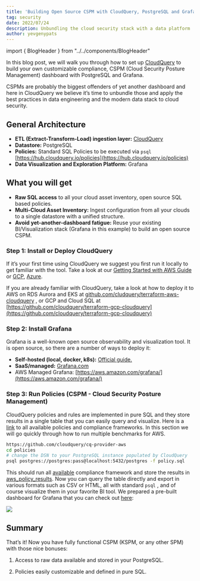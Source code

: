 ```yaml
---
title: 'Building Open Source CSPM with CloudQuery, PostgreSQL and Grafana'
tag: security
date: 2022/07/24
description: Unbundling the cloud security stack with a data platform
author: yevgenypats
---
```


import { BlogHeader } from "../../components/BlogHeader"

<BlogHeader/>

In this blog post, we will walk you through how to set up [CloudQuery](https://github.com/cloudquery/cloudquery) to build your own customizable compliance, CSPM (Cloud Security Posture Management) dashboard with PostgreSQL and Grafana.

CSPMs are probably the biggest offenders of yet another dashboard and here in CloudQuery we believe it’s time to unbundle those and apply the best practices in data engineering and the modern data stack to cloud security.

## General Architecture

- **ETL (Extract-Transform-Load) ingestion layer:** [CloudQuery](https://github.com/cloudquery/cloudquery)
- **Datastore:** PostgreSQL
- **Policies:** Standard SQL Policies to be executed via `psql` [https://hub.cloudquery.io/policies](https://hub.cloudquery.io/policies)
- **Data Visualization and Exploration Platform:** Grafana

## What you will get

- **Raw SQL access** to all your cloud asset inventory, open source SQL based policies.
- **Multi-Cloud Asset Inventory:** Ingest configuration from all your clouds to a single datastore with a unified structure.
- **Avoid yet-another-dashboard fatigue:** Reuse your existing BI/Visualization stack (Grafana in this example) to build an open source CSPM.

### Step 1: **Install or Deploy CloudQuery**

If it’s your first time using CloudQuery we suggest you first run it locally to get familiar with the tool. Take a look at our [Getting Started with AWS Guide](https://www.cloudquery.io/docs/getting-started/getting-started-with-aws) or [GCP](https://www.cloudquery.io/docs/getting-started/getting-started-with-gcp), [Azure](https://www.cloudquery.io/docs/getting-started/getting-started-with-azure).

If you are already familiar with CloudQuery, take a look at how to deploy it to AWS on RDS Aurora and EKS at [github.com/cludquery/terraform-aws-cloudquery](https://github.com/cloudquery/terraform-aws-cloudquery) , or GCP and Cloud SQL at [https://github.com/cloudquery/terraform-gcp-cloudquery](https://github.com/cloudquery/terraform-gcp-cloudquery)

### Step 2: **Install Grafana**

Grafana is a well-known open source observability and visualization tool. It is open source, so there are a number of ways to deploy it:

- **Self-hosted (local, docker, k8s):** [Official guide.](https://grafana.com/docs/grafana/latest/setup-grafana/installation/)
- **SaaS/managed:** [Grafana.com](https://grafana.com/)
- AWS Managed Grafana: [https://aws.amazon.com/grafana/](https://aws.amazon.com/grafana/)

### Step 3: Run Policies (CSPM - Cloud Security Posture Management)

CloudQuery policies and rules are implemented in pure SQL and they store results in a single table that you can easily query and visualize. Here is a [link](https://hub.cloudquery.io/policies) to all available policies and compliance frameworks. In this section we will go quickly through how to run multiple benchmarks for AWS.

```bash
https://github.com/cloudquery/cq-provider-aws
cd policies
# change the DSN to your PostgreSQL instance populated by CloudQuery
psql postgres://postgres:pass@localhost:5432/postgres -f policy.sql
```

This should run all [available](https://github.com/cloudquery/cq-provider-aws/tree/main/policies#policies-and-compliance-frameworks-available) compliance framework and store the results in [aws_policy_results](https://github.com/cloudquery/cq-provider-aws/tree/main/policies#policies-and-compliance-frameworks-available). Now you can query the table directly and export in various formats such as CSV or HTML, all with standard `psql` , and of course visualize them in your favorite BI tool. We prepared a pre-built dashboard for Grafana that you can check out [here](https://github.com/cloudquery/cq-provider-aws/tree/main/dashboards#aws-compliance-and-cspm-cloud-security-posture-management-dashboard):

![](/images/blog/open-source-cspm/image0.png)

## Summary

That’s it! Now you have fully functional CSPM (KSPM, or any other SPM) with those nice bonuses:

1. Access to raw data available and stored in your PostgreSQL.

2. Policies easily customizable and defined in pure SQL.
